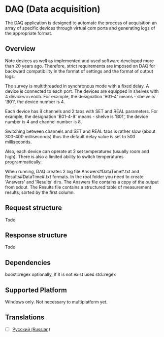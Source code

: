 # DAQ (Data acquisition)

The DAQ application is designed to automate the process of acquisition an array of specific devices through virtual com ports and generating logs of the appropriate format.
## Overview
Note devices as well as implemented and used software developed more than 20 years ago.
Therefore, strict requirements are imposed on DAQ for backward compatibility in the format of settings and the format of output logs.

The survey is multithreaded in synchronous mode with a fixed delay.
A device is connected to each port. The devices are equipped in shelves with 4 devices in each.
For example, the designation 'B01-4' means - shelve is 'B01', the device number is 4.

Each device has 8 channels and 2 tabs with SET and REAL parameters.
For example, the designation 'B01-4-8' means - shelve is 'B01', the device number is 4 and channel number is 8.

Switching between channels and SET and REAL tabs is rather slow (about 300-400 milliseconds) thus the default delay value is set to 500 milliseconds.

Also, each device can operate at 2 set temperatures (usually room and high).
There is also a limited ability to switch temperatures programmatically.

When running, DAQ creates 2 log file Answers#DataTime#.txt and Results#DataTime#.txt formats.
In the root folder you need to create 'Answers' and 'Results' dirs.
The Answers file contains a copy of the output from sdout.
The Results file contains a structured table of measurement results, sorted by the first column.

## Request structure
Todo

## Response structure
Todo

## Dependencies
boost::regex optionally, if it is not exist used std::regex

## Supported Platform
Windows only. Not necessary to multiplatform yet.

## Translations
- [ ] [Русский (Russian)](./forReadme/ru/readme.md)
